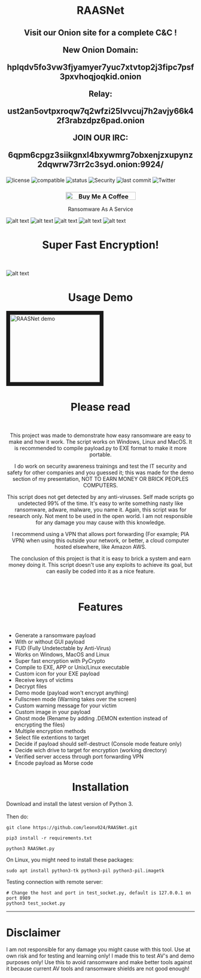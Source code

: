 <h1 align="center">
   RAASNet
</h1>

<h2 align="center">
   Visit our Onion site for a complete C&C !
   
   
   New Onion Domain:
   
   hplqdv5fo3vw3fjyamyer7yuc7xtvtop2j3fipc7psf3pxvhoqjoqkid.onion
   
   Relay:
   
   ust2an5ovtpxroqw7q2wfzi25lvvcuj7h2avjy66k42f3rabzdpz6pad.onion
   
   JOIN OUR IRC:
   
   6qpm6cpgz3siikgnxl4bxywmrg7obxenjzxupynz2dqwrw73rr2c3syd.onion:9924/
</h2>

![license](https://img.shields.io/github/license/leonv024/RAASNet "License")
![compatible](https://img.shields.io/badge/Windows%2C%20Mac%20%26%20Linux-compatible-brightgreen "Platform")
![status](https://img.shields.io/website?down_message=Offline&label=Service%20Status&up_message=Online&url=https%3A%2F%2Fzeznzo.nl%2Flogin.py "Status")
![Security](https://img.shields.io/security-headers?label=Domain%20Security%20Grade&url=https%3A%2F%2Fzeznzo.nl "Security Grade")
![last commit](https://img.shields.io/github/last-commit/leonv024/RAASNet "Last Commit")
![Twitter](https://img.shields.io/badge/Twitter-@TheRealZeznzo-blue "Twitter")

<h3 align="center">
   <a href="https://www.buymeacoffee.com/Zeznzo" target="_blank"><img src="https://cdn.buymeacoffee.com/buttons/lato-blue.png" alt="Buy Me A Coffee" style="height: 21px !important;width: 187px !important;" ></a>
</h3>

<p align="center">
  Ransomware As A Service
</p>

![alt text](./demo/RAASNET-demo.png)
![alt text](./demo/panel1.png)
![alt text](./demo/panel2.png)
![alt text](./demo/new_profile.png)
![alt text](./demo/demonware_demo.jpeg)

<h1 align="center">
  Super Fast Encryption!
</h1>
<br>

![alt text](./demo/PyCrypto-vs-PyAES_demo_10fps.gif "Encryption Speed Demo")
<br>

<h1 align="center">
   Usage Demo
</h1>

<a href="https://www.youtube.com/watch?v=2GQaWL6eSxA" target="_blank"><img src="https://i.ytimg.com/vi/2GQaWL6eSxA/hqdefault.jpg" 
alt="RAASNet demo" width="240" height="180" border="10" /></a>

<h1 align="center">
   Please read
</h1>
<br>
<p align=center>
   This project was made to demonstrate how easy ransomware are easy to make and how it work. The script works on Windows, Linux and MacOS. It is recommended to compile payload.py to EXE format to make it more portable.
</p>

<p align=center>
   I do work on security awareness trainings and test the IT security and safety for other companies and you guessed it; this was made for the demo section of my presentation, NOT TO EARN MONEY OR BRICK PEOPLES COMPUTERS.
</p>

<p align=center>
   This script does not get detected by any anti-virusses. Self made scripts go undetected 99% of the time. It's easy to write something nasty like ransomware, adware, malware, you name it. Again, this script was for research only. Not ment to be used in the open world. I am not responsible for any damage you may cause with this knowledge. 
</p>

<p align=center>
   I recommend using a VPN that allows port forwarding (For example; PIA VPN) when using this outside your network, or better, a cloud computer hosted elsewhere, like Amazon AWS. 
</p>

<p align=center>
   The conclusion of this project is that it is easy to brick a system and earn money doing it. This script doesn't use any exploits to achieve its goal, but can easily be coded into it as a nice feature.
</p>
<br>

<h1 align="center">
   Features
</h1>
<br>

+ Generate a ransomware payload
+ With or without GUI payload
+ FUD (Fully Undetectable by Anti-Virus)
+ Works on Windows, MacOS and Linux
+ Super fast encryption with PyCrypto
+ Compile to EXE, APP or Unix/Linux executable
+ Custom icon for your EXE payload
+ Receive keys of victims
+ Decrypt files
+ Demo mode (payload won't encrypt anything)
+ Fullscreen mode (Warning takes over the screen)
+ Custom warning message for your victim
+ Custom image in your payload
+ Ghost mode (Rename by adding .DEMON extention instead of encrypting the files)
+ Multiple encryption methods
+ Select file extentions to target
+ Decide if payload should self-destruct (Console mode feature only)
+ Decide wich drive to target for encryption (working directory)
+ Verified server access through port forwarding VPN
+ Encode payload as Morse code

<h1 align="center">
   Installation
</h1>

Download and install the latest version of Python 3.<br>
<br>
Then do:<br>
```Shell
git clone https://github.com/leonv024/RAASNet.git
```

```Shell
pip3 install -r requirements.txt
```

```Shell
python3 RAASNet.py
```

On Linux, you might need to install these packages:
```Shell
sudo apt install python3-tk python3-pil python3-pil.imagetk
```

Testing connection with remote server:
```Shell
# Change the host and port in test_socket.py, default is 127.0.0.1 on port 8989
python3 test_socket.py
```


----
# Disclaimer
I am not responsible for any damage you might cause with this tool. Use at own risk and for testing and learning only! I made this to test AV's and demo purposes only! Use this to avoid ransomware and make better tools against it because current AV tools and ransomware shields are not good enough!
